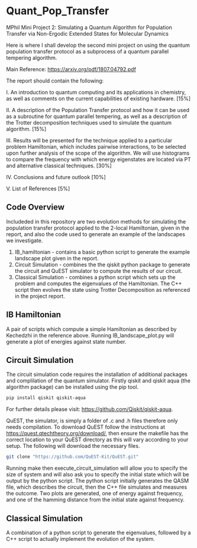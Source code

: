 # Quant_Pop_Transfer
MPhil Mini Project 2: Simulating a Quantum Algorithm for Population Transfer via Non-Ergodic Extended States for Molecular Dynamics

Here is where I shall develop the second mini project on using the quantum population transfer protocol as a subprocess of a quantum parallel tempering algorithm. 

Main Reference: https://arxiv.org/pdf/1807.04792.pdf

The report should contain the following:

I. An introduction to quantum computing and its applications in chemistry, as well as comments on the current capabilities of existing hardware. 						       [15%] 

II. A description of the Population Transfer protocol and how it can be used as a subroutine for quantum parallel tempering, as well as a description of the Trotter decomposition techniques used  to simulate the quantum algorithm.								        [15%]

III. Results will be presented for the technique applied to a particular problem Hamiltonian, which includes pairwise interactions, to be selected upon further analysis of the scope of the algorithm. We will use histograms to compare the frequency with which energy eigenstates are located via PT and alternative classical techniques. 								        [30%]

IV. Conclusions and future outlook								        [10%]

V. List of References										          [5%]

## Code Overview
Includeded in this repository are two evolution methods for simulating the population transfer protocol applied to the 2-local Hamiltonian, given in the report, and also the code used to generate an example of the landscapes we investigate. 
1. IB_hamiltonian - contains a basic python script to generate the example landscape plot given in the report.
2. Circuit Simulation - combines the the qiskit python package to generate the circuit and QuEST simulator to compute the results of our circuit. 
3. Classical Simulation - combines a python script which sets up the problem and computes the eigenvalues of the Hamiltonian. The C++ script then evolves the state using Trotter Decomposition as referenced in the project report. 

## IB Hamiltonian
A pair of scripts which compute a simple Hamiltonian as described by Kechedzhi in the reference above. Running IB_landscape_plot.py will generate a plot of energies against state number. 

## Circuit Simulation
The circuit simulation code requires the installation of additional packages and complilation of the quantum simulator. 
Firstly qiskit and qiskit aqua (the algorithm package) can be installed using the pip tool.

```bash
pip install qiskit qiskit-aqua
```
For further details please visit: https://github.com/Qiskit/qiskit-aqua.

QuEST, the simulator, is simply a folder of .c and .h files therefore only needs compilation. To download QuEST follow the instructions at https://quest.qtechtheory.org/download/, then ensure the makefile has the correct location to your QuEST directory as this will vary according to your setup. The following will download the necessary files.
```bash
git clone "https://github.com/QuEST-Kit/QuEST.git"
```
Running make then execute_circuit_simulation will allow you to specify the size of system and will also ask you to specify the initial state which will be output by the python script. The python script initially generates the QASM file, which describes the circuit, then the C++ file simulates and measures the outcome. Two plots are generated, one of energy against frequency, and one of the hamming distance from the initial state against frequency.

## Classical Simulation
A combination of a python script to generate the eigenvalues, followed by a C++ script to actually implement the evolution of the system. 
